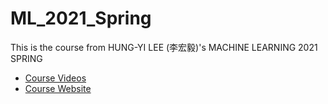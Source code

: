 # ML_2021_Spring
This is the course from HUNG-YI LEE (李宏毅)'s MACHINE LEARNING 2021 SPRING

* [Course Videos](https://www.youtube.com/playlist?list=PLJV_el3uVTsMhtt7_Y6sgTHGHp1Vb2P2J)
* [Course Website](https://speech.ee.ntu.edu.tw/~hylee/ml/2021-spring.php)
